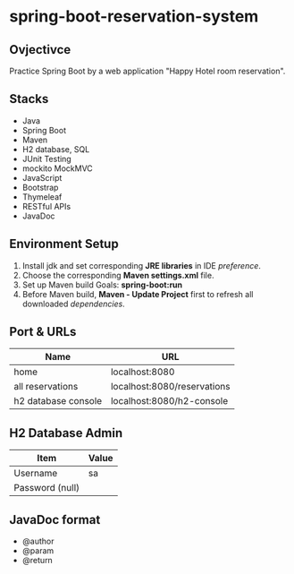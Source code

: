 # spring-boot-reservation-system

## Ovjectivce
Practice Spring Boot by a web application "Happy Hotel room reservation".

## Stacks
* Java
* Spring Boot
* Maven
* H2 database, SQL
* JUnit Testing
* mockito MockMVC
* JavaScript
* Bootstrap
* Thymeleaf
* RESTful APIs
* JavaDoc

## Environment Setup
1. Install jdk and set corresponding **JRE libraries** in IDE *preference*.
2. Choose the corresponding **Maven settings.xml** file.
3. Set up Maven build Goals: **spring-boot:run**
4. Before Maven build, **Maven - Update Project** first to refresh all downloaded *dependencies*.

## Port & URLs
|Name|URL|
|----|---|
|home|localhost:8080|
|all reservations|localhost:8080/reservations|
|h2 database console|localhost:8080/h2-console|

## H2 Database Admin
|Item|Value|
|----|-----|
|Username|sa|
|Password (null)|| 

## JavaDoc format
* @author
* @param
* @return


